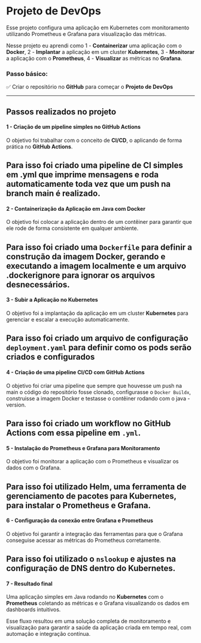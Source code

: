 # Projeto de DevOps

Esse projeto configura uma aplicação em Kubernetes com monitoramento utilizando Prometheus e Grafana para visualização das métricas.

Nesse projeto eu aprendi como 
1 - **Containerizar** uma aplicação com o **Docker**,
2 - **Implantar** a aplicação em um cluster **Kubernetes**,
3 - **Monitorar** a aplicação com o **Prometheus**,
4 - **Visualizar** as métricas no **Grafana**.

### Passo básico:
✅ Criar o repositório no **GitHub** para começar o **Projeto de DevOps**

---

## Passos realizados no projeto

#### 1 - Criação de um pipeline simples no GitHub Actions
O objetivo foi trabalhar com o conceito de **CI/CD**, o aplicando de forma prática no **GitHub Actions**. 

Para isso foi criado uma **pipeline de CI** simples em .yml que imprime mensagens e roda automaticamente toda vez que um push na branch main é realizado. 
---

#### 2 - Containerização da Aplicação em Java com Docker
O objetivo foi colocar a aplicação dentro de um contêiner para garantir que ele rode de forma consistente em qualquer ambiente. 
 
Para isso foi criado uma `Dockerfile` para definir a construção da imagem Docker, gerando e executando a imagem localmente e um arquivo .dockerignore para ignorar os arquivos desnecessários.
---

#### 3 - Subir a Aplicação no Kubernetes
O objetivo foi a implantação da aplicação em um cluster **Kubernetes** para gerenciar e escalar a execução automaticamente.

Para isso foi criado um arquivo de configuração `deployment.yaml` para definir como os pods serão criados e configurados
---

#### 4 - Criação de uma pipeline CI/CD com GitHub Actions
O objetivo foi criar uma pipeline que sempre que houvesse um push na main o código do repositório fosse clonado, configurasse o `Docker Buildx`, construisse a imagem Docker e testasse o contêiner rodando com o java -version.

Para isso foi criado um workflow no GitHub Actions com essa pipeline em `.yml`.
---

#### 5 - Instalação do Prometheus e Grafana para Monitoramento
O objetivo foi monitorar a aplicação com o Prometheus e visualizar os dados com o Grafana. 

Para isso foi utilizado **Helm**, uma ferramenta de gerenciamento de pacotes para Kubernetes, para instalar o Prometheus e Grafana.
---

#### 6 - Configuração da conexão entre Grafana e Prometheus
O objetivo foi garantir a integração das ferramentas para que o Grafana conseguise acessar as métricas do Prometheus corretamente.

Para isso foi utilizado o `nslookup` e ajustes na configuração de DNS dentro do Kubernetes.
---

#### 7 - Resultado final
Uma aplicação simples em Java rodando no **Kubernetes** com o **Prometheus** coletando as métricas e o Grafana visualizando os dados em dashboards intuitivos.


Esse fluxo resultou em uma solução completa de monitoramento e visualização para garantir a saúde da aplicação criada em tempo real, com automação e integração contínua.